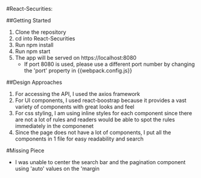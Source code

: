 #React-Securities:

##Getting Started

1. Clone the repository
2. cd into React-Securities
3. Run npm install
4. Run npm start
5. The app will be served on https://localhost:8080 
   - If port 8080 is used, please use a different port number by changing the 'port' property in {{webpack.config.js}}
   
##Design Approaches

1. For accessing the API, I used the axios framework
2. For UI components, I used react-boostrap because it provides a vast variety of components with great looks and feel
3. For css styling, I am using inline styles for each component since there are not a lot of rules and readers would be able to spot the rules immediately in the componenet
4. Since the page does not have a lot of components, I put all the components in 1 file for easy readability and search

#Missing Piece

- I was unable to center the search bar and the pagination component using 'auto' values on the 'margin




